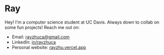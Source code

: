 # Ray

Hey! I'm a computer science student at UC Davis. Always down to collab on some fun projects! Reach me out on:
- Email: [rayzhuca@gmail.com](mailto:rayzhuca@gmail.com)
- LinkedIn: [in/rayzhuca](https://www.linkedin.com/in/rayzhuca/)
- Personal website: [rayzhu.vercel.app](https://rayzhu.vercel.app/)
